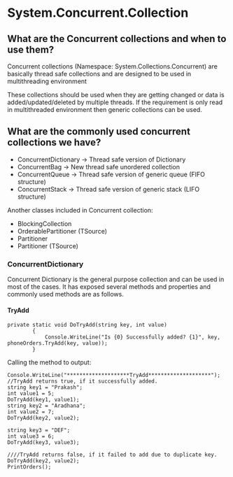 # System.Concurrent.Collection
## What are the Concurrent collections and when to use them?
Concurrent collections (Namespace: System.Collections.Concurrent) are basically thread safe collections and are designed to be used in multithreading environment

These collections should be used when they are getting changed or data is added/updated/deleted by multiple threads. If the requirement is only read in multithreaded environment then generic collections can be used.

## What are the commonly used concurrent collections we have?
- ConcurrentDictionary -> Thread safe version of Dictionary
- ConcurrentBag -> New thread safe unordered collection
- ConcurrentQueue -> Thread safe version of generic queue (FIFO structure)
- ConcurrentStack -> Thread safe version of generic stack (LIFO structure)

Another classes included in Concurrent collection:

- BlockingCollection 
- OrderablePartitioner (TSource) 
- Partitioner 
- Partitioner (TSource)

### ConcurrentDictionary

Concurrent Dictionary is the general purpose collection and can be used in most of the cases. It has exposed several methods and properties and commonly used methods are as follows.

#### TryAdd
~~~
private static void DoTryAdd(string key, int value)  
        {  
            Console.WriteLine("Is {0} Successfully added? {1}", key, phoneOrders.TryAdd(key, value));  
        }  
~~~
Calling the method to output:
~~~
Console.WriteLine("********************TryAdd********************");  
//TryAdd returns true, if it successfully added.  
string key1 = "Prakash";  
int value1 = 5;  
DoTryAdd(key1, value1);  
string key2 = "Aradhana";  
int value2 = 7;  
DoTryAdd(key2, value2);  
  
string key3 = "DEF";  
int value3 = 6;   
DoTryAdd(key3, value3);  
  
////TryAdd returns false, if it failed to add due to duplicate key.   
DoTryAdd(key2, value2);  
PrintOrders();  
~~~
